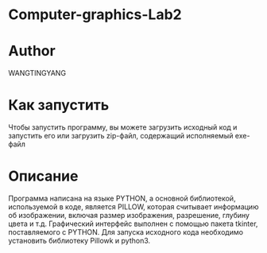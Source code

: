 # Computer-graphics-Lab2
# Author
WANGTINGYANG
# Как запустить
Чтобы запустить программу, вы можете загрузить исходный код и запустить его или загрузить zip-файл, содержащий исполняемый exe-файл
# Описание
Программа написана на языке PYTHON, а основной библиотекой, используемой в коде, является PILLOW, которая считывает информацию об изображении, включая размер изображения, разрешение, глубину цвета и т.д. Графический интерфейс выполнен с помощью пакета tkinter, поставляемого с PYTHON.
Для запуска исходного кода необходимо установить библиотеку Pillowk и python3.
